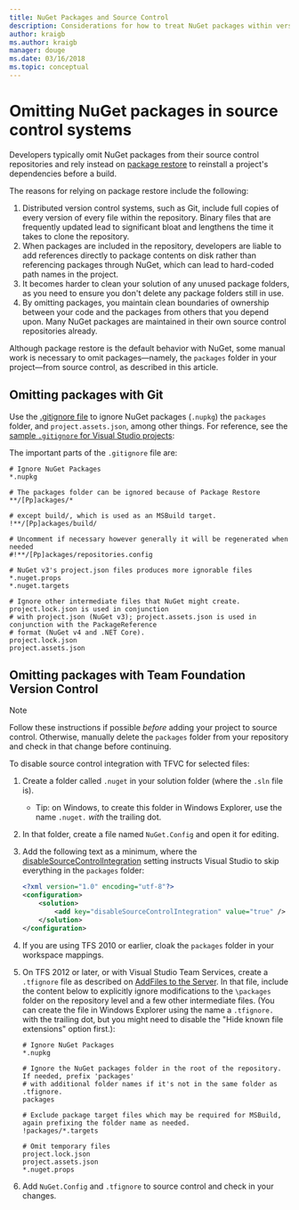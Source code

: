 ```yaml
---
title: NuGet Packages and Source Control
description: Considerations for how to treat NuGet packages within version control and source control systems, and how to omit packages with git and TFVC.
author: kraigb
ms.author: kraigb
manager: douge
ms.date: 03/16/2018
ms.topic: conceptual
---
```


# Omitting NuGet packages in source control systems

Developers typically omit NuGet packages from their source control repositories and rely instead on [package restore](package-restore.md) to reinstall a project's dependencies before a build.

The reasons for relying on package restore include the following:

1. Distributed version control systems, such as Git, include full copies of every version of every file within the repository. Binary files that are frequently updated lead to significant bloat and lengthens the time it takes to clone the repository.
1. When packages are included in the repository, developers are liable to add references directly to package contents on disk rather than referencing packages through NuGet, which can lead to hard-coded path names in the project.
1. It becomes harder to clean your solution of any unused package folders, as you need to ensure you don't delete any package folders still in use.
1. By omitting packages, you maintain clean boundaries of ownership between your code and the packages from others that you depend upon. Many NuGet packages are maintained in their own source control repositories already.

Although package restore is the default behavior with NuGet, some manual work is necessary to omit packages&mdash;namely, the `packages` folder in your project&mdash;from source control, as described in this article.

## Omitting packages with Git

Use the [.gitignore file](https://git-scm.com/docs/gitignore) to ignore NuGet packages (`.nupkg`) the `packages` folder, and `project.assets.json`, among other things. For reference, see the [sample `.gitignore` for Visual Studio projects](https://github.com/github/gitignore/blob/master/VisualStudio.gitignore):

The important parts of the `.gitignore` file are:

```gitignore
# Ignore NuGet Packages
*.nupkg

# The packages folder can be ignored because of Package Restore
**/[Pp]ackages/*

# except build/, which is used as an MSBuild target.
!**/[Pp]ackages/build/

# Uncomment if necessary however generally it will be regenerated when needed
#!**/[Pp]ackages/repositories.config

# NuGet v3's project.json files produces more ignorable files
*.nuget.props
*.nuget.targets

# Ignore other intermediate files that NuGet might create. project.lock.json is used in conjunction
# with project.json (NuGet v3); project.assets.json is used in conjunction with the PackageReference
# format (NuGet v4 and .NET Core).
project.lock.json
project.assets.json
```

## Omitting packages with Team Foundation Version Control

> [!Note]
> Follow these instructions if possible *before* adding your project to source control. Otherwise, manually delete the `packages` folder from your repository and check in that change before continuing.

To disable source control integration with TFVC for selected files:

1. Create a folder called `.nuget` in your solution folder (where the `.sln` file is).
    - Tip: on Windows, to create this folder in Windows Explorer, use the name `.nuget.` *with* the trailing dot.

1. In that folder, create a file named `NuGet.Config` and open it for editing.

1. Add the following text as a minimum, where the [disableSourceControlIntegration](../reference/nuget-config-file.md#solution-section) setting instructs Visual Studio to skip everything in the `packages` folder:

   ```xml
   <?xml version="1.0" encoding="utf-8"?>
   <configuration>
       <solution>
           <add key="disableSourceControlIntegration" value="true" />
       </solution>
   </configuration>
   ```

1. If you are using TFS 2010 or earlier, cloak the `packages` folder in your workspace mappings.

1. On TFS 2012 or later, or with Visual Studio Team Services, create a `.tfignore` file as described on [AddFiles to the Server](https://www.visualstudio.com/en-us/docs/tfvc/add-files-server#tfignore). In that file, include the content below to explicitly ignore modifications to the `\packages` folder on the repository level and a few other intermediate files. (You can create the file in Windows Explorer using the name a `.tfignore.` with the trailing dot, but you might need to disable the "Hide known file extensions" option first.):

   ```cli
   # Ignore NuGet Packages
   *.nupkg

   # Ignore the NuGet packages folder in the root of the repository. If needed, prefix 'packages'
   # with additional folder names if it's not in the same folder as .tfignore.   
   packages

   # Exclude package target files which may be required for MSBuild, again prefixing the folder name as needed.
   !packages/*.targets

   # Omit temporary files
   project.lock.json
   project.assets.json
   *.nuget.props
   ```

1. Add `NuGet.Config` and `.tfignore` to source control and check in your changes.
